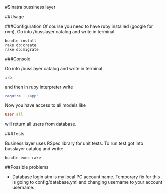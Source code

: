#Sinatra bussiness layer

##Usage

###Configuration
Of course you need to have ruby installed (google for rvm).
Go into /busslayer catalog and write in terminal

```
bundle install
rake db:create
rake db:migrate
```

###Console

Go into /busslayer catalog and write in terminal

```
irb
```

and then in ruby interpreter write

```ruby
require './app'
```

Now you have access to all models like

```ruby
User.all
```

will return all users from database.

###Tests

Business layer uses RSpec library for unit tests. To run test got into busslayer catalog and write:

```
bundle exec rake
```

##Possible problems
- Database login atm is my local PC account name. Temporary fix for this is going to config/database.yml and changing username to your account username.
